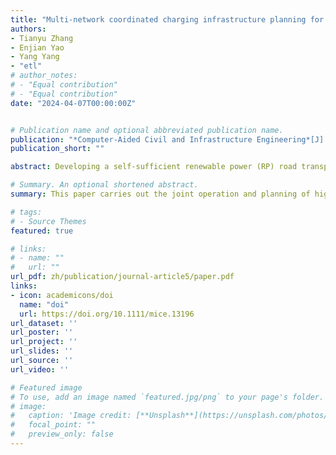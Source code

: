 ```yaml
---
title: "Multi‐network coordinated charging infrastructure planning for the self‐sufficient renewable power highway"
authors:
- Tianyu Zhang
- Enjian Yao
- Yang Yang
- "etl"
# author_notes:
# - "Equal contribution"
# - "Equal contribution"
date: "2024-04-07T00:00:00Z"


# Publication name and optional abbreviated publication name.
publication: "*Computer‐Aided Civil and Infrastructure Engineering*[J]."
publication_short: ""

abstract: Developing a self-sufficient renewable power (RP) road transport (SRPRT) system is an important future direction for transport–energy integration. More well-developed studies must be conducted on the coordinated planning of transport, power supply, and power generation networks. This paper carries out the joint operation and planning of highway charging networks with the wind-photovoltaic-energy storage (HCN-WPE) system. Under multi-network integration and the interaction among multiple entities, a nested bi-level opti- mization model is proposed to optimize the users’ charging and travel behavior, charging network’s deployment, and power generation system’s (PGS) config- uration. An H-M-L algorithm structure is developed, combining the heuristic algorithm, multi-agent-based simulation technology, and linear programming algorithm. Its convergence and applicability are verified on the Nguyen-Dupius network. An empirical case in the Hu-Bao-Wu city agglomeration in China is employed to explore and discuss the managerial insights for the HCN-WPE system. The study finds that multi-network coordinated planning can improve the benefits of multiple entities, where the net present value, RP supply rate, and RP consumption rate increase by 12.0%, 3.2%, and 10.5%, compared to independent planning. Network-level planning can play a management and induction role in balancing the station’s load pressure. In addition, the PGS co-configuration can leverage the complementary power supply of multiple RP generators and the peak cutting and valley filling of energy storage systems, which is essential for achieving the SRPRT goal.

# Summary. An optional shortened abstract.
summary: This paper carries out the joint operation and planning of highway charging networks with the wind-photovoltaic-energy storage (HCN-WPE) system. Under multi-network integration and the interaction among multiple entities, a nested bi-level opti- mization model is proposed to optimize the users’ charging and travel behavior, charging network’s deployment, and power generation system’s config- uration. An H-M-L algorithm structure is developed, combining the heuristic algorithm, multi-agent-based simulation technology, and linear programming algorithm. An empirical case in the Hu-Bao-Wu city agglomeration in China is employed to explore and discuss the managerial insights for the HCN-WPE system.

# tags:
# - Source Themes
featured: true

# links:
# - name: ""
#   url: ""
url_pdf: zh/publication/journal-article5/paper.pdf
links:
- icon: academicons/doi
  name: "doi"
  url: https://doi.org/10.1111/mice.13196
url_dataset: ''
url_poster: ''
url_project: ''
url_slides: ''
url_source: ''
url_video: ''

# Featured image
# To use, add an image named `featured.jpg/png` to your page's folder. 
# image:
#   caption: 'Image credit: [**Unsplash**](https://unsplash.com/photos/jdD8gXaTZsc)'
#   focal_point: ""
#   preview_only: false
---
```

